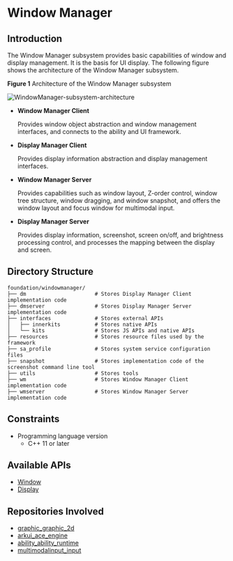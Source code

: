 # Window Manager

## Introduction

The Window Manager subsystem provides basic capabilities of window and display management. It is the basis for UI display. The following figure shows the architecture of the Window Manager subsystem.

**Figure 1** Architecture of the Window Manager subsystem

![WindowManager-subsystem-architecture](./figures/WindowManager.png)

- **Window Manager Client**

    Provides window object abstraction and window management interfaces, and connects to the ability and UI framework.

- **Display Manager Client**

    Provides display information abstraction and display management interfaces.

- **Window Manager Server**

    Provides capabilities such as window layout, Z-order control, window tree structure, window dragging, and window snapshot, and offers the window layout and focus window for multimodal input.

- **Display Manager Server**

    Provides display information, screenshot, screen on/off, and brightness processing control, and processes the mapping between the display and screen.

## Directory Structure

```text
foundation/windowmanager/
├── dm                      # Stores Display Manager Client implementation code
├── dmserver                # Stores Display Manager Server implementation code
├── interfaces              # Stores external APIs
│   ├── innerkits           # Stores native APIs
│   └── kits                # Stores JS APIs and native APIs
├── resources               # Stores resource files used by the framework
├── sa_profile              # Stores system service configuration files
├── snapshot                # Stores implementation code of the screenshot command line tool
├── utils                   # Stores tools
├── wm                      # Stores Window Manager Client implementation code
├── wmserver                # Stores Window Manager Server implementation code
```

## Constraints

- Programming language version
  - C++ 11 or later

## Available APIs

- [Window](https://gitee.com/openharmony/docs/blob/master/en/application-dev/reference/apis/js-apis-window.md) 
- [Display](https://gitee.com/openharmony/docs/blob/master/en/application-dev/reference/apis/js-apis-display.md)

## Repositories Involved

- [graphic_graphic_2d](https://gitee.com/openharmony/graphic_graphic_2d)
- [arkui_ace_engine](https://gitee.com/openharmony/arkui_ace_engine)
- [ability_ability_runtime](https://gitee.com/openharmony/ability_ability_runtime)
- [multimodalinput_input](https://gitee.com/openharmony/multimodalinput_input)
